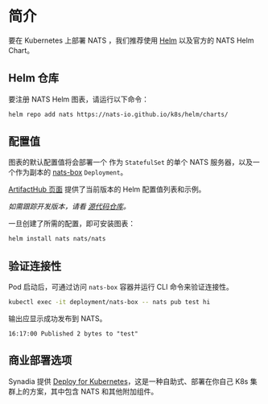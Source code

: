 # 简介

要在 Kubernetes 上部署 NATS ，我们推荐使用 [Helm](https://helm.sh/) 以及官方的 NATS Helm Chart。

## Helm 仓库

要注册 NATS Helm 图表，请运行以下命令：

```sh
helm repo add nats https://nats-io.github.io/k8s/helm/charts/
```

## 配置值

图表的默认配置值将会部署一个 作为 `StatefulSet` 的单个 NATS 服务器，以及一个作为副本的 [nats-box](https://github.com/nats-io/nats-box) `Deployment`。

[ArtifactHub 页面](https://artifacthub.io/packages/helm/nats/nats) 提供了当前版本的 Helm 配置值列表和示例。

_如需跟踪开发版本，请看 [源代码仓库](https://github.com/nats-io/k8s/tree/main/helm/charts/nats#nats-server)。_

一旦创建了所需的配置，即可安装图表：

```sh
helm install nats nats/nats
```

## 验证连接性

Pod 启动后，可通过访问 `nats-box` 容器并运行 CLI 命令来验证连接性。

```sh
kubectl exec -it deployment/nats-box -- nats pub test hi
```

输出应显示成功发布到 NATS。

```
16:17:00 Published 2 bytes to "test"
```

## 商业部署选项

Synadia 提供 [Deploy for Kubernetes](https://www.synadia.com/deploy-for-kubernetes/)，这是一种自助式、部署在你自己 K8s 集群上的方案，其中包含 NATS 和其他附加组件。